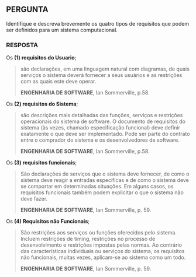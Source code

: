 ## PERGUNTA

Identifique e descreva brevemente os quatro tipos de requisitos que podem ser definidos para um sistema computacional.

### RESPOSTA

Os **(1) requisitos do Usuario**;

> são declarações, em uma linguagem natural com diagramas, de quais serviços o sistema deverá fornecer a seus usuários e as restrições com as quais este deve operar.
>
> **ENGENHARIA DE SOFTWARE**, Ian Sommerville, p.58.

Os **(2) requisitos do Sistema**;

> são descrições mais detalhadas das funções, serviços e restrições operacionais do sistema de software. O documento de requisitos do sistema (às vezes, chamado especificação funcional) deve definir exatamente o que deve ser implementado. Pode ser parte do contrato entre o comprador do sistema e os desenvolvedores de software.
>
> **ENGENHARIA DE SOFTWARE**, Ian Sommerville, p.58.

Os **(3) requisitos funcionais**;

> São declarações de serviços que o sistema deve fornecer, de como o sistema deve reagir a entradas específicas e de como o sistema deve se comportar em determinadas situações. Em alguns casos, os requisitos funcionais também podem explicitar o que o sistema não deve fazer.
>
> **ENGENHARIA DE SOFTWARE**, Ian Sommerville, p. 59.

Os **(4) Requisitos não Funcionais**;

> São restrições aos serviços ou funções oferecidos pelo sistema. Incluem restrições de timing, restrições no processo de desenvolvimento e restrições impostas pelas normas. Ao contrário das características individuais ou serviços do sistema, os requisitos não funcionais, muitas vezes, aplicam-se ao sistema como um todo.
>
> **ENGENHARIA DE SOFTWARE**, Ian Sommerville, p. 59.
